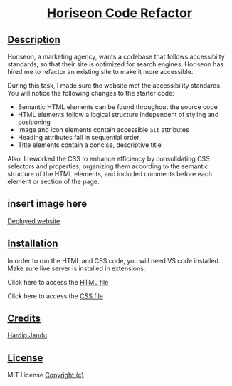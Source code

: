 # <p align="center"> <ins>Horiseon Code Refactor<ins/>

## <ins>Description<ins/>
Horiseon, a marketing agency, wants a codebase that follows accessibilty standards, so that their site is optimized for search engines. Horiseon has hired me to refactor an existing site to make it more accessible. 

During this task, I made sure the website met the accessibility standards. You will notice the following changes to the starter code:
* Semantic HTML elements can be found throughout the source code
* HTML elements follow a logical structure independent of styling and positioning
* Image and icon elements contain accessible `alt` attributes
* Heading attributes fall in sequential order
* Title elements contain a concise, descriptive title

Also, I reworked the CSS to enhance efficiency by consolidating CSS selectors and properties, organizing them according to the semantic structure of the HTML elements, and included comments before each element or section of the page. 

## insert image here

[Deployed website]( )

## <ins>Installation<ins/>
In order to run the HTML and CSS code, you will need VS code installed. Make sure live server is installed in extensions. 

Click here to access the [HTML file](   ) 

Click here to access the [CSS file]( )

## <ins>Credits<ins/>
[Hardip Jandu](https://github.com/HJandu)

## <ins>License<ins/>
MIT License [Copyright (c)](https://github.com/HJandu/Horiseon-Code-Refactor/blob/main/LICENSE)
